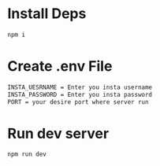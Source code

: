 # Install Deps

```sh
npm i
```

# Create .env File

```sh
INSTA_UESRNAME = Enter you insta username
INSTA_PASSWORD = Enter you insta password
PORT = your desire port where server run
```

# Run dev server

```sh
npm run dev
```
